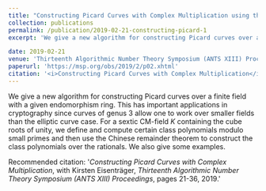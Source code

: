 ```yaml
---
title: "Constructing Picard Curves with Complex Multiplication using the Chinese Remainder Theorem"
collection: publications
permalink: /publication/2019-02-21-constructing-picard-1
excerpt: 'We give a new algorithm for constructing Picard curves over a finite field with a given endomorphism ring. This has important applications in cryptography since curves of genus 3 allow one to work over smaller fields than the elliptic curve case. For a sextic CM-field $K$ containing the cube roots of unity, we define and compute certain class polynomials modulo small primes and then use the Chinese remainder theorem to construct the class polynomials over the rationals. We also give some examples.'

date: 2019-02-21
venue: 'Thirteenth Algorithmic Number Theory Symposium (ANTS XIII) Proceedings'
paperurl: 'https://msp.org/obs/2019/2/p02.xhtml'
citation: '<i>Constructing Picard Curves with Complex Multiplication</i>, with Kirsten Eisentr&auml;ger, <i>Thirteenth Algorithmic Number Theory Symposium (ANTS XIII) Proceedings</i>, pages 21-36, 2019.' 
---
```

We give a new algorithm for constructing Picard curves over a finite field with a given endomorphism ring. This has important applications in cryptography since curves of genus 3 allow one to work over smaller fields than the elliptic curve case. For a sextic CM-field $K$ containing the cube roots of unity, we define and compute certain class polynomials modulo small primes and then use the Chinese remainder theorem to construct the class polynomials over the rationals. We also give some examples.


Recommended citation: '<i>Constructing Picard Curves with Complex Multiplication</i>, with Kirsten Eisentr&auml;ger, <i>Thirteenth Algorithmic Number Theory Symposium (ANTS XIII) Proceedings</i>, pages 21-36, 2019.'
